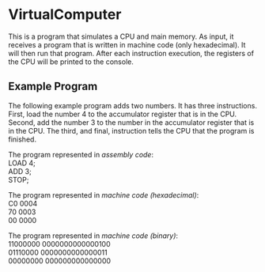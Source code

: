 # VirtualComputer
 
This is a program that simulates a CPU and main memory. As input, it receives a program that is written in machine code (only hexadecimal). It will then run that program. After each instruction execution, the registers of the CPU will be printed to the console.
 
## Example Program
 
The following example program adds two numbers. It has three instructions. First, load the number 4 to the accumulator register that is in the CPU. Second, add the number 3 to the number in the accumulator register that is in the CPU. The third, and final, instruction tells the CPU that the program is finished. 

The program represented in *assembly code*:<br>
LOAD 4; <br>
ADD 3;<br>
STOP;<br>

The program represented in *machine code (hexadecimal)*:<br>
C0 0004<br>
70 0003<br>
00 0000<br>

The program represented in *machine code (binary)*:<br>
11000000 0000000000000100<br>
01110000 0000000000000011<br>
00000000 000000000000000<br>

